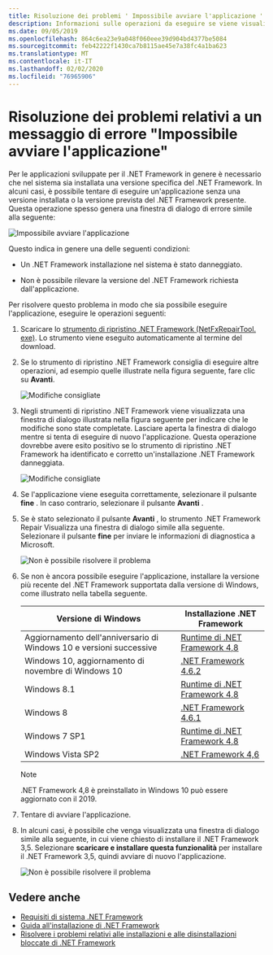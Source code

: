 ```yaml
---
title: Risoluzione dei problemi ' Impossibile avviare l'applicazione '
description: Informazioni sulle operazioni da eseguire se viene visualizzata la finestra di dialogo "Impossibile avviare l'applicazione".
ms.date: 09/05/2019
ms.openlocfilehash: 864c6ea23e9a048f060eee39d904bd4377be5084
ms.sourcegitcommit: feb42222f1430ca7b8115ae45e7a38fc4a1ba623
ms.translationtype: MT
ms.contentlocale: it-IT
ms.lasthandoff: 02/02/2020
ms.locfileid: "76965906"
---
```

# <a name="troubleshooting-a-this-application-could-not-be-started-error-message"></a>Risoluzione dei problemi relativi a un messaggio di errore "Impossibile avviare l'applicazione"

Per le applicazioni sviluppate per il .NET Framework in genere è necessario che nel sistema sia installata una versione specifica del .NET Framework. In alcuni casi, è possibile tentare di eseguire un'applicazione senza una versione installata o la versione prevista del .NET Framework presente. Questa operazione spesso genera una finestra di dialogo di errore simile alla seguente:

![Impossibile avviare l'applicazione](media/application-not-started/app-could-not-be-started.png)

Questo indica in genere una delle seguenti condizioni:

- Un .NET Framework installazione nel sistema è stato danneggiato.

- Non è possibile rilevare la versione del .NET Framework richiesta dall'applicazione.

Per risolvere questo problema in modo che sia possibile eseguire l'applicazione, eseguire le operazioni seguenti:

1. Scaricare lo [strumento di ripristino .NET Framework (NetFxRepairTool. exe)](https://www.microsoft.com/download/details.aspx?id=30135). Lo strumento viene eseguito automaticamente al termine del download.

1. Se lo strumento di ripristino .NET Framework consiglia di eseguire altre operazioni, ad esempio quelle illustrate nella figura seguente, fare clic su **Avanti**.

   ![Modifiche consigliate](media/application-not-started/repair-tool-recommended-changes.png)

1. Negli strumenti di ripristino .NET Framework viene visualizzata una finestra di dialogo illustrata nella figura seguente per indicare che le modifiche sono state completate. Lasciare aperta la finestra di dialogo mentre si tenta di eseguire di nuovo l'applicazione. Questa operazione dovrebbe avere esito positivo se lo strumento di ripristino .NET Framework ha identificato e corretto un'installazione .NET Framework danneggiata.

   ![Modifiche consigliate](media/application-not-started/repair-tool-changes-complete.png)

1. Se l'applicazione viene eseguita correttamente, selezionare il pulsante **fine** . In caso contrario, selezionare il pulsante **Avanti** .

1. Se è stato selezionato il pulsante **Avanti** , lo strumento .NET Framework Repair Visualizza una finestra di dialogo simile alla seguente. Selezionare il pulsante **fine** per inviare le informazioni di diagnostica a Microsoft.

   ![Non è possibile risolvere il problema](media/application-not-started/repair-tool-no-resolution.png)

1. Se non è ancora possibile eseguire l'applicazione, installare la versione più recente del .NET Framework supportata dalla versione di Windows, come illustrato nella tabella seguente.

   |Versione di Windows|Installazione .NET Framework|
   |---|---|
   |Aggiornamento dell'anniversario di Windows 10 e versioni successive|[Runtime di .NET Framework 4,8](https://dotnet.microsoft.com/download/dotnet-framework/net48)|
   |Windows 10, aggiornamento di novembre di Windows 10|[.NET Framework 4.6.2](https://dotnet.microsoft.com/download/dotnet-framework/net462)|
   |Windows 8.1|[Runtime di .NET Framework 4,8](https://dotnet.microsoft.com/download/dotnet-framework/net48)|
   |Windows 8|[.NET Framework 4.6.1](https://dotnet.microsoft.com/download/dotnet-framework/net461)|
   |Windows 7 SP1|[Runtime di .NET Framework 4,8](https://dotnet.microsoft.com/download/dotnet-framework/net48)|
   |Windows Vista SP2|[.NET Framework 4,6](https://dotnet.microsoft.com/download/dotnet-framework/net46)|

   > [!NOTE]
   > .NET Framework 4,8 è preinstallato in Windows 10 può essere aggiornato con il 2019.

1. Tentare di avviare l'applicazione.

1. In alcuni casi, è possibile che venga visualizzata una finestra di dialogo simile alla seguente, in cui viene chiesto di installare il .NET Framework 3,5. Selezionare **scaricare e installare questa funzionalità** per installare il .NET Framework 3,5, quindi avviare di nuovo l'applicazione.

   ![Non è possibile risolvere il problema](media/application-not-started/install-3-5.png)

## <a name="see-also"></a>Vedere anche

- [Requisiti di sistema .NET Framework](../get-started/system-requirements.md)
- [Guida all'installazione di .NET Framework](index.md)
- [Risolvere i problemi relativi alle installazioni e alle disinstallazioni bloccate di .NET Framework](troubleshoot-blocked-installations-and-uninstallations.md)
